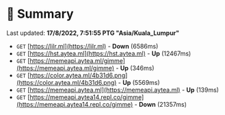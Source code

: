 # 📖 Summary
Last updated: **17/8/2022, 7:51:55 PTG "Asia/Kuala_Lumpur"**

- `GET` [https://lilr.ml](https://lilr.ml) - **Down** (6586ms)
- `GET` [https://hst.aytea.ml](https://hst.aytea.ml) - **Up** (12467ms)
- `GET` [https://memeapi.aytea.ml/gimme](https://memeapi.aytea.ml/gimme) - **Up** (346ms)
- `GET` [https://color.aytea.ml/4b31d6.png](https://color.aytea.ml/4b31d6.png) - **Up** (5569ms)
- `GET` [https://memeapi.aytea.ml](https://memeapi.aytea.ml) - **Up** (139ms)
- `GET` [https://memeapi.aytea14.repl.co/gimme](https://memeapi.aytea14.repl.co/gimme) - **Down** (21357ms)
